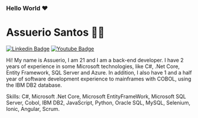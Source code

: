 ### Hello World :heart:

<!--
**You found a secret! sanbatistta/sanbatistta is a ✨special ✨ repository that you can use to add a README.md to your GitHub profile. Make sure it’s public and initialize it with a README to get started.

Here are some ideas to get you started:

- 🔭 I’m currently working on ...
- 🌱 I’m currently learning ...
- 👯 I’m looking to collaborate on ...
- 🤔 I’m looking for help with ...
- 💬 Ask me about ...
- 📫 How to reach me: ...
- 😄 Pronouns: ...
- ⚡ Fun fact: ...
-->


# Assuerio Santos :man_technologist:

[![Linkedin Badge](https://img.shields.io/badge/-LinkedIn-blue?style=flat-square&logo=Linkedin&logoColor=white&link=https://www.linkedin.com/in/sanbatistta/)](https://www.linkedin.com/in/sanbatistta/)
[![Youtube Badge](https://img.shields.io/badge/-YouTube-c14438?style=flat-square&logo=YouTube&logoColor=white&link=https://www.youtube.com/channel/UCDGj4yrWBC2ua0CV4NxoUBg/)](https://www.youtube.com/channel/UCDGj4yrWBC2ua0CV4NxoUBg)

Hi! My name is Assuerio, I am 21 and I am a back-end developer. I have 2 years of experience in some Microsoft technologies, like C#, .Net Core, Entity Framework, SQL Server and Azure. In addition, I also have 1 and a half year of software development experience to mainframes with COBOL, using the IBM DB2 database.


Skills: C#, Microsoft .Net Core, Microsoft EntityFrameWork, Microsoft SQL Server, Cobol, IBM DB2, JavaScript, Python, Oracle SQL, MySQL,  Selenium, Ionic, Angular, Scrum.


<!--
